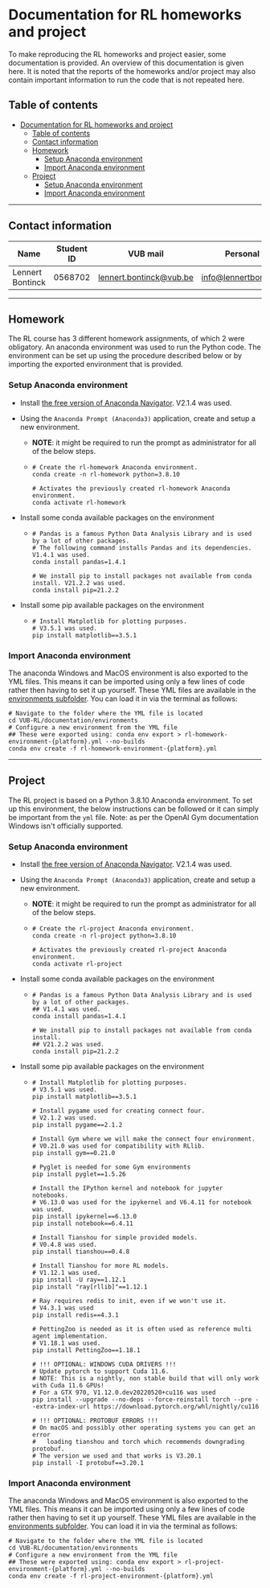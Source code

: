 # Documentation for RL homeworks and project

To make reproducing the RL homeworks and project easier, some documentation is provided. An overview of this documentation is given here. It is noted that the reports of the homeworks and/or project may also contain important information to run the code that is not repeated here.

## Table of contents

- [Documentation for RL homeworks and project](#documentation-for-rl-homeworks-and-project)
  * [Table of contents](#table-of-contents)
  * [Contact information](#contact-information)
  * [Homework](#homework)
    + [Setup Anaconda environment](#setup-anaconda-environment-1)
    + [Import Anaconda environment](#import-anaconda-environment-1)
  * [Project](#project)
    + [Setup Anaconda environment](#setup-anaconda-environment-2)
    + [Import Anaconda environment](#import-anaconda-environment-2)

<hr>


## Contact information

| Name             | Student ID | VUB mail                                                  | Personal mail                                               |
| ---------------- | ---------- | --------------------------------------------------------- | ----------------------------------------------------------- |
| Lennert Bontinck | 0568702    | [lennert.bontinck@vub.be](mailto:lennert.bontinck@vub.be) | [info@lennertbontinck.com](mailto:info@lennertbontinck.com) |

<hr>


## Homework

The RL course has 3 different homework assignments, of which 2 were obligatory. An anaconda environment was used to run the Python code. The environment can be set up using the procedure described below or by importing the exported environment that is provided.

### Setup Anaconda environment

- Install [the free version of Anaconda Navigator](https://www.anaconda.com/products/individual). V2.1.4 was used.
- Using the `Anaconda Prompt (Anaconda3)` application, create and setup a new environment.

  - **NOTE**: it might be required to run the prompt as administrator for all of the below steps.

  - ```shell
    # Create the rl-homework Anaconda environment.
    conda create -n rl-homework python=3.8.10
    
    # Activates the previously created rl-homework Anaconda environment.
    conda activate rl-homework
    ```

- Install some conda available packages on the environment

  - ```shell
    # Pandas is a famous Python Data Analysis Library and is used by a lot of other packages.
    # The following command installs Pandas and its dependencies. V1.4.1 was used.
    conda install pandas=1.4.1
    
    # We install pip to install packages not available from conda install. V21.2.2 was used.
    conda install pip=21.2.2
    ```
  
- Install some pip available packages on the environment

  - ```shell
    # Install Matplotlib for plotting purposes.
    # V3.5.1 was used.
    pip install matplotlib==3.5.1
    ```

### Import Anaconda environment

The anaconda Windows and MacOS environment is also exported to the YML files. This means it can be imported using only a few lines of code rather then having to set it up yourself. These YML files are available in the [environments subfolder](environments/). You can load it in via the terminal as follows:


```shell
# Navigate to the folder where the YML file is located
cd VUB-RL/documentation/environments
# Configure a new environment from the YML file
## These were exported using: conda env export > rl-homework-environment-{platform}.yml --no-builds
conda env create -f rl-homework-environment-{platform}.yml
```

<hr>


## Project

The RL project is based on a Python 3.8.10 Anaconda environment. To set up this environment, the below instructions can be followed or it can simply be important from the `yml` file. Note: as per the OpenAI Gym documentation Windows isn't officially supported.

### Setup Anaconda environment

- Install [the free version of Anaconda Navigator](https://www.anaconda.com/products/individual). V2.1.4 was used.
- Using the `Anaconda Prompt (Anaconda3)` application, create and setup a new environment.

  - **NOTE**: it might be required to run the prompt as administrator for all of the below steps.

  - ```shell
    # Create the rl-project Anaconda environment.
    conda create -n rl-project python=3.8.10
    
    # Activates the previously created rl-project Anaconda environment.
    conda activate rl-project
    ```

- Install some conda available packages on the environment

  - ```shell
    # Pandas is a famous Python Data Analysis Library and is used by a lot of other packages.
    ## V1.4.1 was used.
    conda install pandas=1.4.1
    
    # We install pip to install packages not available from conda install.
    ## V21.2.2 was used.
    conda install pip=21.2.2
    ```
  
- Install some pip available packages on the environment

  - ```shell
    # Install Matplotlib for plotting purposes.
    # V3.5.1 was used.
    pip install matplotlib==3.5.1
    
    # Install pygame used for creating connect four.
    # V2.1.2 was used.
    pip install pygame==2.1.2
    
    # Install Gym where we will make the connect four environment.
    # V0.21.0 was used for compatibility with RLlib.
    pip install gym==0.21.0
    
    # Pyglet is needed for some Gym environments
    pip install pyglet==1.5.26
    
    # Install the IPython kernel and notebook for jupyter notebooks.
    # V6.13.0 was used for the ipykernel and V6.4.11 for notebook was used.
    pip install ipykernel==6.13.0
    pip install notebook==6.4.11
    
    # Install Tianshou for simple provided models.
    # V0.4.8 was used.
    pip install tianshou==0.4.8
    
    # Install Tianshou for more RL models.
    # V1.12.1 was used.
    pip install -U ray==1.12.1
    pip install "ray[rllib]"==1.12.1	
    
    # Ray requires redis to init, even if we won't use it.
    # V4.3.1 was used
    pip install redis==4.3.1
    
    # PettingZoo is needed as it is often used as reference multi agent implementation.
    # V1.18.1 was used.
    pip install PettingZoo==1.18.1
    
    # !!! OPTIONAL: WINDOWS CUDA DRIVERS !!!
    # Update pytorch to support Cuda 11.6.
    # NOTE: This is a nightly, non stable build that will only work with Cuda 11.6 GPUs!
    # For a GTX 970, V1.12.0.dev20220520+cu116 was used
    pip install --upgrade --no-deps --force-reinstall torch --pre --extra-index-url https://download.pytorch.org/whl/nightly/cu116
    
    # !!! OPTIONAL: PROTOBUF ERRORS !!!
    # On macOS and possibly other operating systems you can get an error
    # 	loading tianshou and torch which recommends downgrading protobuf.
    # The version we used and that works is V3.20.1
    pip install -I protobuf==3.20.1
    ```

### Import Anaconda environment

The anaconda Windows and MacOS environment is also exported to the YML files. This means it can be imported using only a few lines of code rather then having to set it up yourself. These YML files are available in the [environments subfolder](environments/). You can load it in via the terminal as follows:


```shell
# Navigate to the folder where the YML file is located
cd VUB-RL/documentation/environments
# Configure a new environment from the YML file
## These were exported using: conda env export > rl-project-environment-{platform}.yml --no-builds
conda env create -f rl-project-environment-{platform}.yml
```
